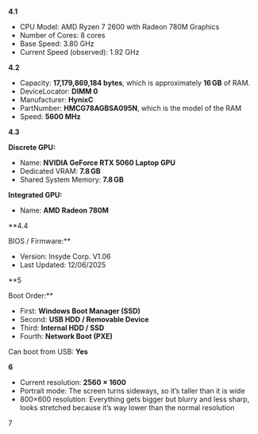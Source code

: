 **4.1**



* CPU Model: AMD Ryzen 7 2600 with Radeon 780M Graphics
* Number of Cores: 8 cores
* Base Speed: 3.80 GHz
* Current Speed (observed): 1.92 GHz





**4.2**



* Capacity: **17,179,869,184 bytes**, which is approximately **16 GB** of RAM.
* DeviceLocator: **DIMM 0**
* Manufacturer: **HynixC**
* PartNumber: **HMCG78AGBSA095N**, which is the model of the RAM
* Speed: **5600 MHz**





**4.3**



**Discrete GPU:**

* Name: **NVIDIA GeForce RTX 5060 Laptop GPU**
* Dedicated VRAM: **7.8 GB**
* Shared System Memory: **7.8 GB**



**Integrated GPU:**

* Name: **AMD Radeon 780M**





\*\*4.4

BIOS / Firmware:\*\*

* Version: Insyde Corp. V1.06
* Last Updated: 12/06/2025





\*\*5

Boot Order:\*\*

* First: **Windows Boot Manager (SSD)**
* Second: **USB HDD / Removable Device**
* Third: **Internal HDD / SSD**
* Fourth: **Network Boot (PXE)**

Can boot from USB: **Yes**





**6**



* Current resolution: **2560 × 1600**
* Portrait mode: The screen turns sideways, so it’s taller than it is wide
* 800×600 resolution: Everything gets bigger but blurry and less sharp, looks stretched because it’s way lower than the normal resolution





7

